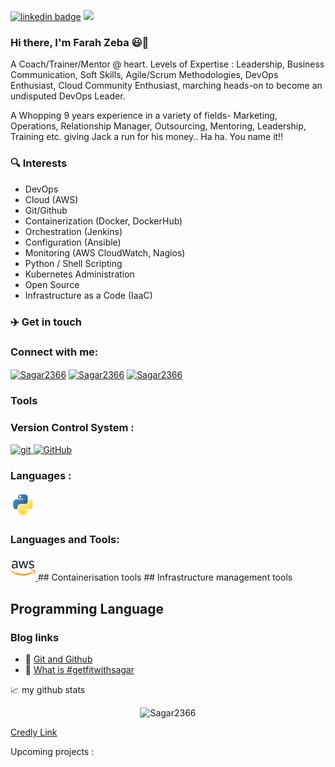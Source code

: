 



[![linkedin badge](https://img.shields.io/badge/LinkedIn-0077B5?style=for-the-badge&logo=linkedin&logoColor=white)](https://www.linkedin.com/in/sagar-utekar/)
![](https://komarev.com/ghpvc/?username=Sagar2366&color=green&style=for-the-badge)

### Hi there, I'm Farah Zeba 😃👋

A Coach/Trainer/Mentor @ heart. Levels of Expertise : Leadership, Business Communication, Soft Skills, Agile/Scrum Methodologies, DevOps Enthusiast, Cloud Community Enthusiast, marching heads-on to become an undisputed DevOps Leader. 

A Whopping 9 years experience in a variety of fields- Marketing, Operations, Relationship Manager, Outsourcing, Mentoring, Leadership, Training etc. giving Jack a run for his money.. Ha ha. You name it!! 


### 🔍 Interests

* DevOps
* Cloud (AWS)
* Git/Github
* Containerization (Docker, DockerHub)
* Orchestration (Jenkins)
* Configuration (Ansible)
* Monitoring (AWS CloudWatch, Nagios)
* Python / Shell Scripting
* Kubernetes Administration 
* Open Source
* Infrastructure as a Code (IaaC)


### ✈️ Get in touch

<h3 align="left">Connect with me:</h3>
<p align="left">
<a href="https://www.linkedin.com/in/farah zeba/" target="blank"><img align="center" src="https://raw.githubusercontent.com/rahuldkjain/github-profile-readme-generator/master/src/images/icons/Social/linked-in-alt.svg" alt="Sagar2366" height="30" width="40" /></a> <a href="https://www.instagram.com/me_sagar_utekar/" target="blank"><img align="center" src="https://raw.githubusercontent.com/rahuldkjain/github-profile-readme-generator/master/src/images/icons/Social/instagram.svg" alt="Sagar2366" height="30" width="40" /></a> <a href="https://twitter.com/me_sagar_utekar" target="blank"><img align="center" src="https://raw.githubusercontent.com/rahuldkjain/github-profile-readme-generator/master/src/images/icons/Social/twitter.svg" alt="Sagar2366" height="30" width="40" /></a>




### Tools 

<h3 align="left">Version Control System :</h3>

<a href="https://git-scm.com/" target="_blank" rel="noreferrer"> <img src="https://www.vectorlogo.zone/logos/git-scm/git-scm-icon.svg" alt="git" width="40" height="40"/> </a>  <a href="https://github.com/" target="_blank" rel="noreferrer"> <img src="https://github.githubassets.com/images/modules/logos_page/GitHub-Mark.png" alt="GitHub" width="40" height="40"/> </a>

<h3 align="left">Languages :</h3>
<a href="https://www.python.org" target="_blank" rel="noreferrer"> <img src="https://raw.githubusercontent.com/devicons/devicon/master/icons/python/python-original.svg" alt="python" width="40" height="40"/> </a> 



<h3 align="left">Languages and Tools:</h3>
<p align="left"> <a href="https://aws.amazon.com" target="_blank" rel="noreferrer"> <img src="https://raw.githubusercontent.com/devicons/devicon/master/icons/amazonwebservices/amazonwebservices-original-wordmark.svg" alt="aws" width="40" height="40"/> </a>
## Containerisation tools
## Infrastructure management tools

## Programming Language

### Blog links
<!-- BLOGPOSTS:START -->
 - 🚀 [Git and Github](https://getfitwithsagar.hashnode.dev/git-and-github)
 - 🚀 [What is #getfitwithsagar](https://getfitwithsagar.hashnode.dev/what-is-getfitwithsagar)<!-- BLOGPOSTS:END -->


📈 my github stats

<p align="center"> <img src="https://github-readme-stats.vercel.app/api?username=Sagar2366&show_icons=true&theme=gotham" alt="Sagar2366" />

[Credly Link](https://www.credly.com/users/sagar-utekar/badges)

Upcoming projects :
